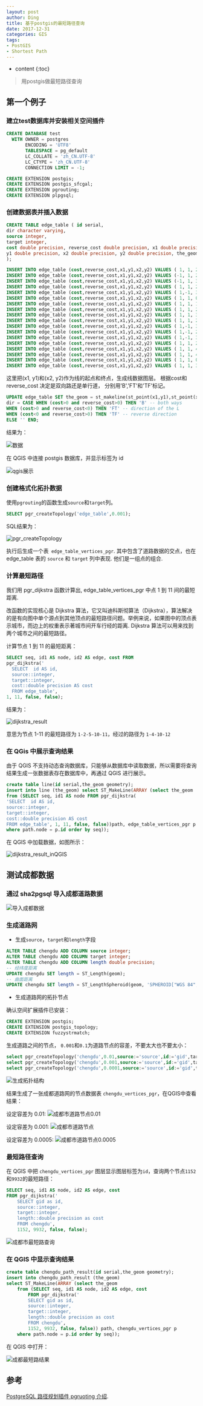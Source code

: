 ```yaml
---
layout: post
author: Ding
title: 基于postgis的最短路径查询
date: 2017-12-31
categories: GIS
tags:
- PostGIS
- Shortest Path
---
```


* content
{:toc}

> 用postgis做最短路径查询






## 第一个例子

### 建立test数据库并安装相关空间插件

```sql
CREATE DATABASE test
  WITH OWNER = postgres
       ENCODING = 'UTF8'
       TABLESPACE = pg_default
       LC_COLLATE = 'zh_CN.UTF-8'
       LC_CTYPE = 'zh_CN.UTF-8'
       CONNECTION LIMIT = -1;

CREATE EXTENSION postgis;
CREATE EXTENSION postgis_sfcgal;
CREATE EXTENSION pgrouting;
CREATE EXTENSION plpgsql;
```


### 创建数据表并插入数据

```sql
CREATE TABLE edge_table ( id serial,
dir character varying,
source integer,
target integer,
cost double precision, reverse_cost double precision, x1 double precision,
y1 double precision, x2 double precision, y2 double precision, the_geom geometry
);

INSERT INTO edge_table (cost,reverse_cost,x1,y1,x2,y2) VALUES ( 1, 1, 2,0, 2,1);
INSERT INTO edge_table (cost,reverse_cost,x1,y1,x2,y2) VALUES (-1, 1, 2,1, 3,1);
INSERT INTO edge_table (cost,reverse_cost,x1,y1,x2,y2) VALUES (-1, 1, 3,1, 4,1);
INSERT INTO edge_table (cost,reverse_cost,x1,y1,x2,y2) VALUES ( 1, 1, 2,1, 2,2);
INSERT INTO edge_table (cost,reverse_cost,x1,y1,x2,y2) VALUES ( 1,-1, 3,1, 3,2);
INSERT INTO edge_table (cost,reverse_cost,x1,y1,x2,y2) VALUES ( 1, 1, 0,2, 1,2);
INSERT INTO edge_table (cost,reverse_cost,x1,y1,x2,y2) VALUES ( 1, 1, 1,2, 2,2);
INSERT INTO edge_table (cost,reverse_cost,x1,y1,x2,y2) VALUES ( 1, 1, 2,2, 3,2);
INSERT INTO edge_table (cost,reverse_cost,x1,y1,x2,y2) VALUES ( 1, 1, 3,2, 4,2);
INSERT INTO edge_table (cost,reverse_cost,x1,y1,x2,y2) VALUES ( 1, 1, 2,2, 2,3);
INSERT INTO edge_table (cost,reverse_cost,x1,y1,x2,y2) VALUES ( 1,-1, 3,2, 3,3);
INSERT INTO edge_table (cost,reverse_cost,x1,y1,x2,y2) VALUES ( 1,-1, 2,3, 3,3);
INSERT INTO edge_table (cost,reverse_cost,x1,y1,x2,y2) VALUES ( 1,-1, 3,3, 4,3);
INSERT INTO edge_table (cost,reverse_cost,x1,y1,x2,y2) VALUES ( 1, 1, 2,3, 2,4);
INSERT INTO edge_table (cost,reverse_cost,x1,y1,x2,y2) VALUES ( 1, 1, 4,2, 4,3);
INSERT INTO edge_table (cost,reverse_cost,x1,y1,x2,y2) VALUES ( 1, 1, 4,1, 4,2);
INSERT INTO edge_table (cost,reverse_cost,x1,y1,x2,y2) VALUES ( 1, 1, 0.5,3.5, 1.999999999999,3);
INSERT INTO edge_table (cost,reverse_cost,x1,y1,x2,y2) VALUES ( 1, 1, 3.5,2.3, 3.5,4);
```

这里把(x1, y1)和(x2, y2)作为线的起点和终点，生成线数据图层。 根据cost和reverse_cost 决定是双向路还是单行道，
分别用'B','FT'和'TF'标记。

```sql
UPDATE edge_table SET the_geom = st_makeline(st_point(x1,y1),st_point(x2,y2)),
dir = CASE WHEN (cost>0 and reverse_cost>0) THEN 'B' -- both ways
WHEN (cost>0 and reverse_cost<0) THEN 'FT' -- direction of the L
WHEN (cost<0 and reverse_cost>0) THEN 'TF' -- reverse direction
ELSE '' END;
```

结果为：

![数据](/images/postgis-shortest-path/data_table.png)

在 QGIS 中连接 postgis 数据库，并显示标签为 id

![qgis展示](/images/postgis-shortest-path/data_in_qgis.png)

### 创建格式化拓扑数据

使用`pgrouting`的函数生成`source`和`target`列。

```sql
SELECT pgr_createTopology('edge_table',0.001);
```

SQL结果为：

![pgr_createTopology](/images/postgis-shortest-path/pgr_createTopology.png)

执行后生成一个表` edge_table_vertices_pgr`. 其中包含了道路数据的交点，也在 edge_table 表的 `source` 和 `target` 列中表现. 他们是一组点的组合.

### 计算最短路径

我们用 pgr_dijkstra 函数计算出, edge_table_vertices_pgr 中点 1 到 11 间的最短距离.

改函数的实现核心是 Dijkstra 算法，它又叫迪科斯彻算法（Dijkstra），算法解决的是有向图中单个源点到其他顶点的最短路径问题。举例来说，如果图中的顶点表示城市，而边上的权重表示著城市间开车行经的距离.
Dijkstra 算法可以用来找到两个城市之间的最短路径。

计算节点 1 到 11 的最短距离：

```sql
SELECT seq, id1 AS node, id2 AS edge, cost FROM
pgr_dijkstra('
  SELECT  id AS id,
  source::integer,
  target::integer,
  cost::double precision AS cost
  FROM edge_table',
1, 11, false, false);
```

结果为：

![dijkstra_result](/images/postgis-shortest-path/dijkstra_result.png)

意思为节点 1-11 的最短路径为 `1-2-5-10-11`，经过的路径为 `1-4-10-12`

### 在 QGis 中展示查询结果

由于 QGIS 不支持动态查询数据库，只能够从数据库中读取数据，所以需要将查询结果生成一张数据表存在数据库中，再通过 QGIS 进行展示。


```sql
create table line(id serial,the_geom geometry);
insert into line (the_geom) select ST_MakeLine(ARRAY (select the_geom
from (SELECT seq, id1 AS node FROM pgr_dijkstra(
'SELECT  id AS id,
source::integer,
target::integer,
cost::double precision AS cost
FROM edge_table', 1, 11, false, false))path, edge_table_vertices_pgr p
where path.node = p.id order by seq));
```

在 QGIS 中加载数据，如图所示：

![dijkstra_result_inQGIS](/images/postgis-shortest-path/dijkstra_result_inQGIS.png)

## 测试成都数据

### 通过 sha2pgsql 导入成都道路数据

![导入成都数据](/images/postgis-shortest-path/导入成都数据.png)

### 生成道路网

+ 生成`source`，`target`和`length`字段

```sql
ALTER TABLE chengdu ADD COLUMN source integer;  
ALTER TABLE chengdu ADD COLUMN target integer;  
ALTER TABLE chengdu ADD COLUMN length double precision;
-- 经纬度距离
UPDATE chengdu SET length = ST_Length(geom);
-- 曲面距离
UPDATE chengdu SET length = ST_LengthSpheroid(geom, 'SPHEROID["WGS 84",6378137,298.257223563]');
```

+ 生成道路网的拓扑节点

确认空间扩展插件已安装：

```sql
CREATE EXTENSION postgis;
CREATE EXTENSION postgis_topology;
CREATE EXTENSION fuzzystrmatch;
```

生成道路之间的节点， `0.001`和`0.1`为道路节点的容差，不要太大也不要太小：

```sql
select pgr_createTopology('chengdu',0.01,source:='source',id:='gid',target:='target',the_geom:='geom',clean:='true');
select pgr_createTopology('chengdu',0.001,source:='source',id:='gid',target:='target',the_geom:='geom',clean:='true');
select pgr_createTopology('chengdu',0.0001,source:='source',id:='gid',target:='target',the_geom:='geom',clean:='true');
```

![生成拓扑结构](/images/postgis-shortest-path/生成拓扑结构.png)

结果生成了一张成都道路网的节点数据表 `chengdu_vertices_pgr`，在QGIS中查看结果：

设定容差为 0.01:
![成都市道路节点0.01](/images/postgis-shortest-path/成都市道路节点_0.01.png)

设定容差为 0.001:
![成都市道路节点](/images/postgis-shortest-path/成都市道路节点.png)

设定容差为 0.0005:
![成都市道路节点0.0005](/images/postgis-shortest-path/成都市道路节点_0.0005.png)

### 最短路径查询

在 QGIS 中把 `chengdu_vertices_pgr` 图层显示图层标签为`id`，查询两个节点`1152`和`9932`的最短路径：

```sql
SELECT seq, id1 AS node, id2 AS edge, cost
FROM pgr_dijkstra('
	SELECT gid as id,  
	source::integer,  
	target::integer,  
	length::double precision as cost  
	FROM chengdu',  
	1152, 9932, false, false);
```

![成都市最短路查询](/images/postgis-shortest-path/成都市最短路查询.png)

### 在 QGIS 中显示查询结果

```sql
create table chengdu_path_result(id serial,the_geom geometry);
insert into chengdu_path_result (the_geom)
select ST_MakeLine(ARRAY (select the_geom
	from (SELECT seq, id1 AS node, id2 AS edge, cost
		FROM pgr_dijkstra('
		SELECT gid as id,  
		source::integer,  
		target::integer,  
		length::double precision as cost  
		FROM chengdu',  
		1152, 9932, false, false)) path, chengdu_vertices_pgr p
	where path.node = p.id order by seq));
```

在 QGIS 中打开：

![成都最短路结果](/images/postgis-shortest-path/成都最短路结果.png)


## 参考

[PostgreSQL 路径规划插件 pgruoting 介绍](https://yq.aliyun.com/articles/256).
